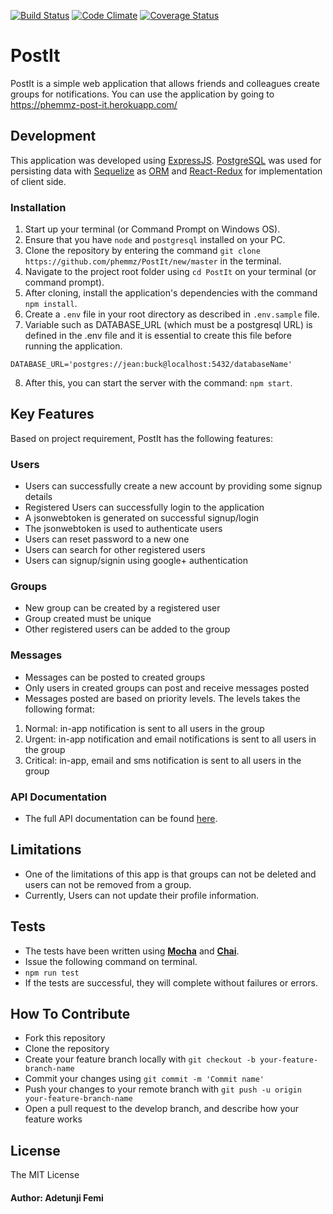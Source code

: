 [![Build Status](https://travis-ci.org/phemmz/PostIt.svg?branch=develop)](https://travis-ci.org/phemmz/PostIt) [![Code Climate](https://codeclimate.com/github/phemmz/PostIt/badges/gpa.svg)](https://codeclimate.com/github/phemmz/PostIt) [![Coverage Status](https://coveralls.io/repos/github/phemmz/PostIt/badge.svg?branch=develop)](https://coveralls.io/github/phemmz/PostIt?branch=develop)

# PostIt
PostIt is a simple web application that allows friends and colleagues create groups for notifications.
You can use the application by going to https://phemmz-post-it.herokuapp.com/

## Development

This application was developed using [ExpressJS](http://expressjs.com). [PostgreSQL](https://www.postgresql.org/) was used for persisting data with [Sequelize](https://http://docs.sequelizejs.com) as [ORM](https://en.wikipedia.org/wiki/Object-relational_mapping) and [React-Redux](https://github.com/reactjs/react-redux) for implementation of client side.

### Installation
1. Start up your terminal (or Command Prompt on Windows OS).
2. Ensure that you have `node` and `postgresql` installed on your PC.
3. Clone the repository by entering the command `git clone https://github.com/phemmz/PostIt/new/master` in the terminal.
4. Navigate to the project root folder using `cd PostIt` on your terminal (or command prompt).
5. After cloning, install the application's dependencies with the command `npm install`.
6. Create a `.env` file in your root directory as described in `.env.sample` file.
7. Variable such as DATABASE_URL (which must be a postgresql URL) is defined in the .env file and it is essential to create this file before running the application.
```
DATABASE_URL='postgres://jean:buck@localhost:5432/databaseName'
```
8. After this, you can start the server with the command: `npm start`.

## Key Features
Based on project requirement, PostIt has the following features:

### Users
- Users can successfully create a new account by providing some signup details
- Registered Users can successfully login to the application
- A jsonwebtoken is generated on successful signup/login
- The jsonwebtoken is used to authenticate users
- Users can reset password to a new one
- Users can search for other registered users 
- Users can signup/signin using google+ authentication

### Groups
- New group can be created by a registered user
- Group created must be unique
- Other registered users can be added to the group

### Messages
- Messages can be posted to created groups
- Only users in created groups can post and receive messages posted
- Messages posted are based on priority levels. The levels takes the following format:
1. Normal: in-app notification is sent to all users in the group
2. Urgent: in-app notification and email notifications is sent to all users in the group
3. Critical: in-app, email and sms notification is sent to all users in the group

### API Documentation
- The full API documentation can be found [here](https://app.swaggerhub.com/apis/phemmz/PostIt/1.0.0).

## Limitations
- One of the limitations of this app is that groups can not be deleted and users can not be removed from a group.
- Currently, Users can not update their profile information.

## Tests
*  The tests have been written using **[Mocha](https://www.npmjs.com/package/mocha)** and **[Chai](https://www.npmjs.com/package/chai)**.
*  Issue the following command on terminal.
  *  `npm run test`
*  If the tests are successful, they will complete without failures or errors.

## How To Contribute
- Fork this repository
- Clone the repository
- Create your feature branch locally with ``` git checkout -b your-feature-branch-name ```
- Commit your changes using ``` git commit -m 'Commit name' ```
- Push your changes to your remote branch with ``` git push -u origin your-feature-branch-name ```
- Open a pull request to the develop branch, and describe how your feature works

## License
The MIT License

#### Author: Adetunji Femi
